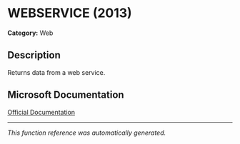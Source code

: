 # WEBSERVICE (2013)

**Category:** Web

## Description
Returns data from a web service.

## Microsoft Documentation
[Official Documentation](https://support.microsoft.com//en-us/office/webservice-function-0546a35a-ecc6-4739-aed7-c0b7ce1562c4)

---
*This function reference was automatically generated.*
